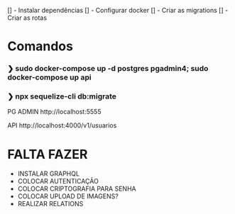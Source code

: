 [] - Instalar dependências
[] - Configurar docker
[] - Criar as migrations
[] - Criar as rotas

# Comandos
### ❯ sudo docker-compose up -d postgres pgadmin4; sudo docker-compose up api
### ❯ npx sequelize-cli db:migrate

PG ADMIN
http://localhost:5555

API
http://localhost:4000/v1/usuarios

# FALTA FAZER
- INSTALAR GRAPHQL
- COLOCAR AUTENTICAÇÃO
- COLOCAR CRIPTOGRAFIA PARA SENHA
- COLOCAR UPLOAD DE IMAGENS?
- REALIZAR RELATIONS
